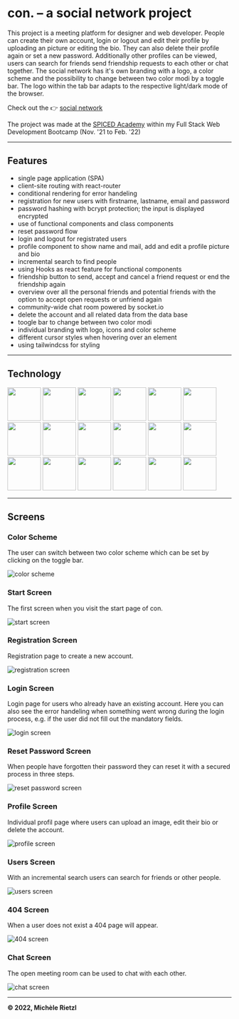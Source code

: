 # con. – a social network project

This project is a meeting platform for designer and web developer. People can create their own account, login or logout and edit their profile by uploading an picture or editing the bio. They can also delete their profile again or set a new password. Additionally other profiles can be viewed, users can search for friends send friendship requests to each other or chat together. The social network has it's own branding with a logo, a color scheme and the possibility to change between two color modi by a toggle bar. The logo within the tab bar adapts to the respective light/dark mode of the browser.

Check out the 👉 [social network](https://social-network-con.herokuapp.com/)

The project was made at the [SPICED Academy](https://www.spiced-academy.com/de) within my Full Stack Web Development Bootcamp (Nov. '21 to Feb. '22)

---

## Features

-   single page application (SPA)
-   client-site routing with react-router
-   conditional rendering for error handeling
-   registration for new users with firstname, lastname, email and password
-   password hashing with bcrypt protection; the input is displayed encrypted
-   use of functional components and class components
-   reset password flow
-   login and logout for registrated users
-   profile component to show name and mail, add and edit a profile picture and bio
-   incremental search to find people
-   using Hooks as react feature for functional components
-   friendship button to send, accept and cancel a friend request or end the friendship again
-   overview over all the personal friends and potential friends with the option to accept open requests or unfriend again
-   community-wide chat room powered by socket.io
-   delete the account and all related data from the data base
-   toogle bar to change between two color modi
-   individual branding with logo, icons and color scheme
-   different cursor styles when hovering over an element
-   using tailwindcss for styling
<!-- - user acceptance testing with jest -->

<!-- … (more to add) -->

---

## Technology

<a href="https://aws.amazon.com/" > <img src="/client/public/technologies/web-development-aws.png" height="75px" /></a>
<a href="https://babeljs.io/" > <img src="/client/public/technologies/web-development-babel.png" height="75px" /></a>
<a href="https://developer.mozilla.org/en-US/docs/Web/CSS" > <img src="/client/public/technologies/web-development-css-3.png" height="75px" /></a>
<a href="https://www.w3schools.com/js/js_es6.asp" > <img src="/client/public/technologies/web-development-es6.png" height="75px" /></a>
<a href="http://expressjs.com/" > <img src="/client/public/technologies/web-development-express.png" height="75px" /></a>
<a href="https://developer.mozilla.org/en-US/docs/Glossary/HTML5" > <img src="/client/public/technologies/web-development-html-5.png" height="75px" /></a>
<a href="https://developer.mozilla.org/en-US/docs/Web/HTTP" > <img src="/client/public/technologies/web-development-http.png" height="75px" /></a>
<a href="https://tc39.es/ecma262/" > <img src="/client/public/technologies/web-development-js.png" height="75px" /></a>
<a href="https://developer.mozilla.org/en-US/docs/Learn/JavaScript/Objects/JSON" > <img src="/client/public/technologies/web-development-json.png" height="75px" /></a>
<a href="https://nodejs.org/en/" > <img src="/client/public/technologies/web-development-node-js.png" height="75px" /></a>
<a href="https://www.postgresql.org/" > <img src="/client/public/technologies/web-development-PostgreSQL.png" height="75px" /></a>
<a href="https://reactjs.org/" > <img src="/client/public/technologies/web-development-react.png" height="75px" /></a>
<a href="https://redux.js.org/" > <img src="/client/public/technologies/web-development-redux.png" height="75px" /></a>
<a href="https://socket.io/" > <img src="/client/public/technologies/web-development-socket-io.png" height="75px" /></a>
<img src="/client/public/technologies/web-development-sql.png" height="75px" />
<a href="https://tailwindcss.com//" > <img src="/client/public/technologies/web-development-tailwindcss.png" height="75px" /></a>
<a href="https://code.visualstudio.com/" > <img src="/client/public/technologies/web-development-visual-studio-code.png" height="75px" /></a>
<a href="https://webpack.js.org/" > <img src="/client/public/technologies/web-development-webpack.png" height="75px" /></a>

<!--  classify the into frontend and backend technologies ?? -->

---

<!-- ## Design library -->

<!-- ## Preview -->

## Screens

### Color Scheme

The user can switch between two color scheme which can be set by clicking on the toggle bar.

![color scheme](/client/public/screens/color-scheme.png)

### Start Screen

The first screen when you visit the start page of con.

![start screen](/client/public/screens/start.png)

### Registration Screen

Registration page to create a new account.

![registration screen](/client/public/screens/registration.png)

### Login Screen

Login page for users who already have an existing account. Here you can also see the error handeling when something went wrong during the login process, e.g. if the user did not fill out the mandatory fields.

![login screen](/client/public/screens/login.png)

### Reset Password Screen

When people have forgotten their password they can reset it with a secured process in three steps.

![reset password screen](/client/public/screens/reset-password.png)

### Profile Screen

Individual profil page where users can upload an image, edit their bio or delete the account.

![profile screen](/client/public/screens/profile.png)

### Users Screen

With an incremental search users can search for friends or other people.

![users screen](/client/public/screens/users-1.png)

### 404 Screen

When a user does not exist a 404 page will appear.

![404 screen](/client/public/screens/404.png)

### Chat Screen

The open meeting room can be used to chat with each other.

![chat screen](/client/public/screens/chat.png)

---

**© 2022, Michèle Rietzl**

<!--

High Level Description:
…

Website:
…

Tags:
- aws
- aws-s3
- aws-ses
- components
- css
- design
- fetch
- heroku
- html
- js
- node-js
- pagination
- postresql
- react
- s3-bucket
- spicedacademy

-->
